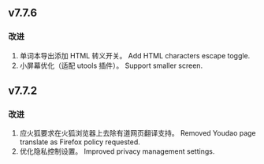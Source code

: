## v7.7.6

### 改进

1. 单词本导出添加 HTML 转义开关。
   Add HTML characters escape toggle.
2. 小屏幕优化（适配 utools 插件）。
   Support smaller screen.
## v7.7.2

### 改进

1. 应火狐要求在火狐浏览器上去除有道网页翻译支持。
   Removed Youdao page translate as Firefox policy requested.
2. 优化隐私控制设置。
   Improved privacy management settings.
